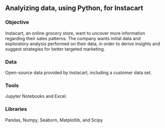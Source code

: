 ## Analyizing data, using Python, for Instacart

### Objective

Instacart, an online grocery store, want to uncover more information regarding their sales patterns. The company wants initial data and exploratory analysis performed on their data, in order to derive insights and suggest strategies for better targeted marketing.

### Data

Open-source data provided by Instacart, including a customer data set.

### Tools

Jupyter Notebooks and Excel.

### Libraries

Pandas, Numpy, Seaborn, Matplotlib, and Scipy
